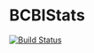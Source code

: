 # BCBIStats

[![Build Status](https://travis-ci.org/isabelrestre@gmail.com/BCBIStats.jl.svg?branch=master)](https://travis-ci.org/isabelrestre@gmail.com/BCBIStats.jl)

